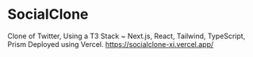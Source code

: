# SocialClone
Clone of Twitter, Using a T3 Stack ~ Next.js, React, Tailwind, TypeScript, Prism
Deployed using Vercel.
https://socialclone-xi.vercel.app/
